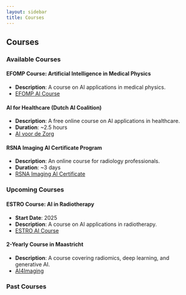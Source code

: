 ```yaml
---
layout: sidebar
title: Courses
---
```


## Courses

### Available Courses

#### EFOMP Course: Artificial Intelligence in Medical Physics
- **Description**: A course on AI applications in medical physics.
- [EFOMP AI Course](https://www.efomp.org/)

#### AI for Healthcare (Dutch AI Coalition)
- **Description**: A free online course on AI applications in healthcare.
- **Duration**: ~2.5 hours
- [AI voor de Zorg](https://ai-cursus.nl/)

#### RSNA Imaging AI Certificate Program
- **Description**: An online course for radiology professionals.
- **Duration**: ~3 days
- [RSNA Imaging AI Certificate](https://www.rsna.org/education/imaging-ai-certificate)

### Upcoming Courses

#### ESTRO Course: AI in Radiotherapy
- **Start Date**: 2025
- **Description**: A course on AI applications in radiotherapy.
- [ESTRO AI Course](https://www.estro.org/)

#### 2-Yearly Course in Maastricht
- **Description**: A course covering radiomics, deep learning, and generative AI.
- [AI4Imaging](https://ai4imaging.org/)

### Past Courses
